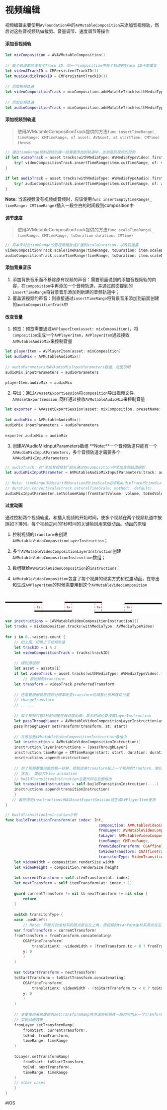 # 视频编辑
视频编辑主要使用`AVFoundation`中的`AVMutableComposition`来添加音视频轨，然后对这些音视频轨做裁剪、音量调节、速度调节等操作

#### 添加音视频轨
```swift
let mixComposition = AVAVMutableComposition()

// 每个轨道都应该有个Track ID，同一个composition中各个轨道的Track ID不能重复
let videoATrackID = CMPersistentTrackID(1)
let musicAudioTrackID = CMPersistentTrackID(3)

// 添加视频轨道
let videoCompositionTrack = mixComposition.addMutableTrack(withMediaType: AVMediaTypeVideo, preferredTrackID: videoATrackID)

// 添加音频轨道
let audioCompositionTrack = mixComposition.addMutableTrack(withMediaType: AVMediaTypeAudio, preferredTrackID: musicAudioTrackID)
```

#### 添加视频到轨道
> 使用AVMutableCompositionTrack提供的方法`func insertTimeRange(_ timeRange: CMTimeRange, of asset: AVAsset, at startTime: CMTime) throws`  
```swift
// 通过timeRange控制视频的哪一段需要添加到轨道中，达到裁剪视频的目的
if let videoTrack = asset.tracks(withMediaType: AVMediaTypeVideo).first {
    try? videoCompositionTrack.insertTimeRange(item.cutTimeRange, of: videoTrack, at: startTime)
}

if let audioTrack = asset.tracks(withMediaType: AVMediaTypeAudio).first {
    try? audioCompositionTrack.insertTimeRange(item.cutTimeRange, of: audioTrack, at: startTime)	
}
```

**Note:** 当源视频没有视频或音频时，应该使用`func insertEmptyTimeRange(_ timeRange: CMTimeRange)`插入一段空白的时间段到composition中

#### 调节速度
> 使用AVMutableCompositionTrack提供的方法`func scaleTimeRange(_ timeRange: CMTimeRange, toDuration duration: CMTime)`  
```swift
// 将本来时长timeRange的音视频缩放或扩展到scaleDuration，以改变速度
videoCompositionTrack.scaleTimeRange(timeRange, toDuration: item.scaleDuration)
audioCompositionTrack.scaleTimeRange(timeRange, toDuration: item.scaleDuration)
```

#### 添加背景音乐
1. 添加背景音乐而不移除原有视频的声音：需要前面说到的添加音视频轨的内容，在`composition`中再添加一个音频轨道，并通过前面提到的`insertTimeRange`将背景音乐添加到新建的音频轨道中；
2. 覆盖源视频的声音：则直接通过`insertTimeRange`将背景音乐添加到前面创建的`audioCompositionTrack`中

#### 改变音量
1. 预览：预览需要通过`AVPlayerItem(asset: mixComposition)`，将`composition`生成一个`AVPlayerItem`，`AVPlayerItem`通过接收`AVMutableAudioMix`来控制音量

```swift
let playerItem = AVPlayerItem(asset: mixComposition)
let audioMix = AVMutableAudioMix()

// audioParameters为AVAudioMixInputParameters数组，后面说明
audioMix.inputParameters = audioParameters

playerItem.audioMix = audioMix
```

2. 导出：通过`AVAssetExportSession`将`composition`导出视频文件，`AVAssetExportSession `同样通过接收`AVMutableAudioMix`来控制音量

```swift
let exporter = AVAssetExportSession(asset: mixComposition, presetName: AVAssetExportPresetHighestQuality)

let audioMix = AVMutableAudioMix()
audioMix.inputParameters = audioParameters

exporter.audioMix = audioMix
```

3. 创建AVAudioMixInputParameters数组
  **Note:**一个音频轨道只能有一个`AVAudioMixInputParameters`，多个音频轨道才需要多个`AVAudioMixInputParameters`
```swift
// audioTrack: 在“添加音视频轨”部分通过在composition中添加音频轨道得到
let audioMixInputParameter = AVMutableAudioMixInputParameters(track: audioTrack)

// Note: timeRange中的start和duration的timeScale必须和audioTrack的timeScale一致，如不一致，则需要转化
// duration.convertScale(track.naturalTimeScale, method: .default)
audioMixInputParameter.setVolumeRamp(fromStartVolume: volume, toEndVolume: volume, timeRange: timeRange)
```

#### 过度动画
通过控制两个视频轨道，和插入视频的开始时间，使多个视频在两个视频轨道中按照如下排列，每个视频之间的1秒时间的关键帧则用来做动画。动画的原理

1. 控制视频的`transform`来创建`AVMutableVideoCompositionLayerInstruction`；

2. 多个`AVMutableVideoCompositionLayerInstruction`创建`AVMutableVideoCompositionInstruction`数组；

3. 数组赋给`AVMutableVideoComposition`的`instructions`；

4. `AVMutableVideoComposition`包含了每个视屏的现实方式和过渡动画，在导出和生成`AVPlayerItem`的时候需要用到这个`AVMutableVideoComposition `

   ​

<img src='../public/img/Group.png'>

```swift
var insctructions = [AVMutableVideoCompositionInstruction]()
let tracks = mixComposition.tracks(withMediaType: AVMediaTypeVideo)

for i in 0..<assets.count {
    // 如上图，切换上下视频轨道
    let trackID = i % 2
    let videoCompositionTrack = tracks[trackID]

    // 得到源视频
    let asset = assets[i]
    if let videoTrack = asset.tracks(withMediaType: AVMediaTypeVideo).first {
        // 源视频的transform
	let transform = videoTrack.preferredTransform

	// 还需要根据最终视频分辨率改变transform的缩放比例和移动位置
	// changeTransform
	// ......
	
	// 每个视频只有1秒时间是在做过度动画，其余时间也要设置layerInstruction
	let passThroughLayer = AVMutableVideoCompositionLayerInstruction(assetTrack: videoCompositionTrack)
	passThroughLayer.setTransform(transform, at: start)
	
	// 并添加到AVMutableVideoCompositionInstruction数组中
	let insctruction = AVMutableVideoCompositionInstruction()
	insctruction.layerInstructions = [passThroughLayer]
	insctruction.timeRange = CMTimeRange(start: start, duration: duration)
	insctructions.append(insctruction)		
	
	// 到了视频要做动画的那一秒钟，控制自身transform和上一个视频的tranform，使它们在规定时间内从某个状态变成另一个
	// 状态， 类似UIView animation
	// buildTransitionInstrcution主要代码在后面给出
	let transitionInstruction = self.buildTransitionInstrcution(....)
	insctructions.append(transitionInstruction)
    }
   // 最终得到insctructions供AVAssetExportSession或生成AVPlayerItem使用
}
```

```swift
// buildTransitionInstrcution示例
func buildTransitionTransform(at index: Int,
                                          composition: AVMutableVideoComposition,
                                          fromLayer: AVMutableVideoCompositionLayerInstruction,
                                          toLayer: AVMutableVideoCompositionLayerInstruction,
                                          timeRange: CMTimeRange,
                                          fromVideoTransform: CGAffineTransform,
                                          toVideoTransform: CGAffineTransform,
                                          transitonType: VideoTransitionType) {
    let videoWidth = composition.renderSize.width
    let videoHeight = composition.renderSize.height
    
    let currentTransform = self.itemTransform(at: index)
    let nextTransform = self.itemTransform(at: index + 1)
    
    guard currentTransform != nil && nextTransform != nil else {
        return
    }

    switch transitonType {
    case .pushLeft:
        // Note: 平常UI的坐标系的原点是在左上角，而视频的tranform坐标系原点在左下角
	var fromTransform = currentTransform!
	fromTransform = fromTransform.concatenating(
	    CGAffineTransform(
	        translationX: -videoWidth + (fromTransform.tx < 0 ? fromTransform.tx : 0),
		y: 0
	    )
	)
	
	var toStartTransform = nextTransform!
	toStartTransform = toStartTransform.concatenating(
	    CGAffineTransform(
	        translationX: videoWidth - (toStartTransform.tx < 0 ? toStartTransform.tx : 0),
		y: 0
	    )
	)
	
	// 主要使用系统提供的setTransformRamp等方法将视频在一段时间内从一个tranform转变到另一个transform
	// 实现动画效果
	fromLayer.setTransformRamp(
	    fromStart: currentTransform!,
	    toEnd: fromTransform,
	    timeRange: timeRange
	)
	
	toLayer.setTransformRamp(
	    fromStart: toStartTransform,
	    toEnd: nextTransform!,
	    timeRange: timeRange
	)
	// other cases
    }
}
```

#iOS
